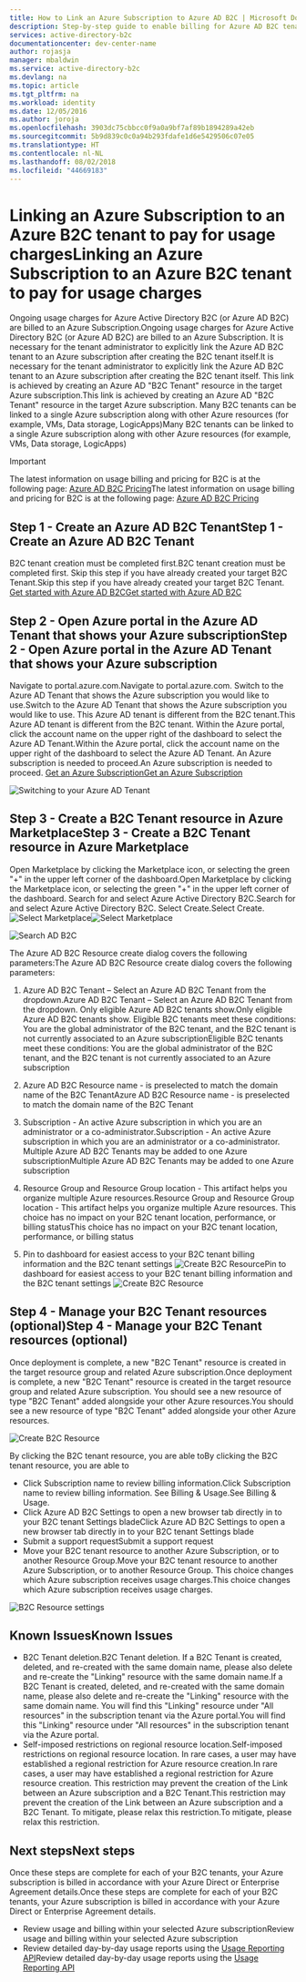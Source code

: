 ```yaml
---
title: How to Link an Azure Subscription to Azure AD B2C | Microsoft Docs
description: Step-by-step guide to enable billing for Azure AD B2C tenant into an Azure subscription.
services: active-directory-b2c
documentationcenter: dev-center-name
author: rojasja
manager: mbaldwin
ms.service: active-directory-b2c
ms.devlang: na
ms.topic: article
ms.tgt_pltfrm: na
ms.workload: identity
ms.date: 12/05/2016
ms.author: joroja
ms.openlocfilehash: 3903dc75cbbcc0f9a0a9bf7af89b1894289a42eb
ms.sourcegitcommit: 5b9d839c0c0a94b293fdafe1d6e5429506c07e05
ms.translationtype: HT
ms.contentlocale: nl-NL
ms.lasthandoff: 08/02/2018
ms.locfileid: "44669183"
---
```

# <a name="linking-an-azure-subscription-to-an-azure-b2c-tenant-to-pay-for-usage-charges"></a><span data-ttu-id="34c60-103">Linking an Azure Subscription to an Azure B2C tenant to pay for usage charges</span><span class="sxs-lookup"><span data-stu-id="34c60-103">Linking an Azure Subscription to an Azure B2C tenant to pay for usage charges</span></span>

<span data-ttu-id="34c60-104">Ongoing usage charges for Azure Active Directory B2C (or Azure AD B2C) are billed to an Azure Subscription.</span><span class="sxs-lookup"><span data-stu-id="34c60-104">Ongoing usage charges for Azure Active Directory B2C (or Azure AD B2C) are billed to an Azure Subscription.</span></span> <span data-ttu-id="34c60-105">It is necessary for the tenant administrator to explicitly link the Azure AD B2C tenant to an Azure subscription after creating the B2C tenant itself.</span><span class="sxs-lookup"><span data-stu-id="34c60-105">It is necessary for the tenant administrator to explicitly link the Azure AD B2C tenant to an Azure subscription after creating the B2C tenant itself.</span></span>  <span data-ttu-id="34c60-106">This link is achieved by creating an Azure AD "B2C Tenant" resource in the target Azure subscription.</span><span class="sxs-lookup"><span data-stu-id="34c60-106">This link is achieved by creating an Azure AD "B2C Tenant" resource in the target Azure subscription.</span></span> <span data-ttu-id="34c60-107">Many B2C tenants can be linked to a single Azure subscription along with other Azure resources (for example, VMs, Data storage, LogicApps)</span><span class="sxs-lookup"><span data-stu-id="34c60-107">Many B2C tenants can be linked to a single Azure subscription along with other Azure resources (for example, VMs, Data storage, LogicApps)</span></span>


> [!IMPORTANT]
> <span data-ttu-id="34c60-108">The latest information on usage billing and pricing for B2C is at the following page: [Azure AD B2C Pricing](
https://azure.microsoft.com/pricing/details/active-directory-b2c/)</span><span class="sxs-lookup"><span data-stu-id="34c60-108">The latest information on usage billing and pricing for B2C is at the following page: [Azure AD B2C Pricing](
https://azure.microsoft.com/pricing/details/active-directory-b2c/)</span></span>

## <a name="step-1---create-an-azure-ad-b2c-tenant"></a><span data-ttu-id="34c60-109">Step 1 - Create an Azure AD B2C Tenant</span><span class="sxs-lookup"><span data-stu-id="34c60-109">Step 1 - Create an Azure AD B2C Tenant</span></span>

<span data-ttu-id="34c60-110">B2C tenant creation must be completed first.</span><span class="sxs-lookup"><span data-stu-id="34c60-110">B2C tenant creation must be completed first.</span></span> <span data-ttu-id="34c60-111">Skip this step if you have already created your target B2C Tenant.</span><span class="sxs-lookup"><span data-stu-id="34c60-111">Skip this step if you have already created your target B2C Tenant.</span></span> [<span data-ttu-id="34c60-112">Get started with Azure AD B2C</span><span class="sxs-lookup"><span data-stu-id="34c60-112">Get started with Azure AD B2C</span></span>](https://azure.microsoft.com/documentation/articles/active-directory-b2c-get-started/)

## <a name="step-2---open-azure-portal-in-the-azure-ad-tenant-that-shows-your-azure-subscription"></a><span data-ttu-id="34c60-113">Step 2 - Open Azure portal in the Azure AD Tenant that shows your Azure subscription</span><span class="sxs-lookup"><span data-stu-id="34c60-113">Step 2 - Open Azure portal in the Azure AD Tenant that shows your Azure subscription</span></span>
<span data-ttu-id="34c60-114">Navigate to portal.azure.com.</span><span class="sxs-lookup"><span data-stu-id="34c60-114">Navigate to portal.azure.com.</span></span> <span data-ttu-id="34c60-115">Switch to the Azure AD Tenant that shows the Azure subscription you would like to use.</span><span class="sxs-lookup"><span data-stu-id="34c60-115">Switch to the Azure AD Tenant that shows the Azure subscription you would like to use.</span></span> <span data-ttu-id="34c60-116">This Azure AD tenant is different from the B2C tenant.</span><span class="sxs-lookup"><span data-stu-id="34c60-116">This Azure AD tenant is different from the B2C tenant.</span></span> <span data-ttu-id="34c60-117">Within the Azure portal, click the account name on the upper right of the dashboard to select the Azure AD Tenant.</span><span class="sxs-lookup"><span data-stu-id="34c60-117">Within the Azure portal, click the account name on the upper right of the dashboard to select the Azure AD Tenant.</span></span> <span data-ttu-id="34c60-118">An Azure subscription is needed to proceed.</span><span class="sxs-lookup"><span data-stu-id="34c60-118">An Azure subscription is needed to proceed.</span></span> [<span data-ttu-id="34c60-119">Get an Azure Subscription</span><span class="sxs-lookup"><span data-stu-id="34c60-119">Get an Azure Subscription</span></span>](https://account.windowsazure.com/signup?showCatalog=True)

![Switching to your Azure AD Tenant](https://docstestmedia1.blob.core.windows.net/azure-media/articles/active-directory-b2c/media/active-directory-b2c-how-to-enable-billing/SelectAzureADTenant.png)

## <a name="step-3---create-a-b2c-tenant-resource-in-azure-marketplace"></a><span data-ttu-id="34c60-121">Step 3 - Create a B2C Tenant resource in Azure Marketplace</span><span class="sxs-lookup"><span data-stu-id="34c60-121">Step 3 - Create a B2C Tenant resource in Azure Marketplace</span></span>
<span data-ttu-id="34c60-122">Open Marketplace by clicking the Marketplace icon, or selecting the green "+" in the upper left corner of the dashboard.</span><span class="sxs-lookup"><span data-stu-id="34c60-122">Open Marketplace by clicking the Marketplace icon, or selecting the green "+" in the upper left corner of the dashboard.</span></span>  <span data-ttu-id="34c60-123">Search for and select Azure Active Directory B2C.</span><span class="sxs-lookup"><span data-stu-id="34c60-123">Search for and select Azure Active Directory B2C.</span></span> <span data-ttu-id="34c60-124">Select Create.</span><span class="sxs-lookup"><span data-stu-id="34c60-124">Select Create.</span></span>
<span data-ttu-id="34c60-125">![Select Marketplace](https://docstestmedia1.blob.core.windows.net/azure-media/articles/active-directory-b2c/media/active-directory-b2c-how-to-enable-billing/marketplace.png)</span><span class="sxs-lookup"><span data-stu-id="34c60-125">![Select Marketplace](https://docstestmedia1.blob.core.windows.net/azure-media/articles/active-directory-b2c/media/active-directory-b2c-how-to-enable-billing/marketplace.png)</span></span>

![Search AD B2C](https://docstestmedia1.blob.core.windows.net/azure-media/articles/active-directory-b2c/media/active-directory-b2c-how-to-enable-billing/searchb2c.png)

<span data-ttu-id="34c60-127">The Azure AD B2C Resource create dialog covers the following parameters:</span><span class="sxs-lookup"><span data-stu-id="34c60-127">The Azure AD B2C Resource create dialog covers the following parameters:</span></span>

1. <span data-ttu-id="34c60-128">Azure AD B2C Tenant – Select an Azure AD B2C Tenant from the dropdown.</span><span class="sxs-lookup"><span data-stu-id="34c60-128">Azure AD B2C Tenant – Select an Azure AD B2C Tenant from the dropdown.</span></span>  <span data-ttu-id="34c60-129">Only eligible Azure AD B2C tenants show.</span><span class="sxs-lookup"><span data-stu-id="34c60-129">Only eligible Azure AD B2C tenants show.</span></span>  <span data-ttu-id="34c60-130">Eligible B2C tenants meet these conditions: You are the global administrator of the B2C tenant, and the B2C tenant is not currently associated to an Azure subscription</span><span class="sxs-lookup"><span data-stu-id="34c60-130">Eligible B2C tenants meet these conditions: You are the global administrator of the B2C tenant, and the B2C tenant is not currently associated to an Azure subscription</span></span>

2. <span data-ttu-id="34c60-131">Azure AD B2C Resource name - is preselected to match the domain name of the B2C Tenant</span><span class="sxs-lookup"><span data-stu-id="34c60-131">Azure AD B2C Resource name - is preselected to match the domain name of the B2C Tenant</span></span>

3. <span data-ttu-id="34c60-132">Subscription - An active Azure subscription in which you are an administrator or a co-administrator.</span><span class="sxs-lookup"><span data-stu-id="34c60-132">Subscription - An active Azure subscription in which you are an administrator or a co-administrator.</span></span>  <span data-ttu-id="34c60-133">Multiple Azure AD B2C Tenants may be added to one Azure subscription</span><span class="sxs-lookup"><span data-stu-id="34c60-133">Multiple Azure AD B2C Tenants may be added to one Azure subscription</span></span>

4. <span data-ttu-id="34c60-134">Resource Group and Resource Group location - This artifact helps you organize multiple Azure resources.</span><span class="sxs-lookup"><span data-stu-id="34c60-134">Resource Group and Resource Group location - This artifact helps you organize multiple Azure resources.</span></span>  <span data-ttu-id="34c60-135">This choice has no impact on your B2C tenant location, performance, or billing status</span><span class="sxs-lookup"><span data-stu-id="34c60-135">This choice has no impact on your B2C tenant location, performance, or billing status</span></span>

5. <span data-ttu-id="34c60-136">Pin to dashboard for easiest access to your B2C tenant billing information and the B2C tenant settings ![Create B2C Resource](https://docstestmedia1.blob.core.windows.net/azure-media/articles/active-directory-b2c/media/active-directory-b2c-how-to-enable-billing/createresourceb2c.png)</span><span class="sxs-lookup"><span data-stu-id="34c60-136">Pin to dashboard for easiest access to your B2C tenant billing information and the B2C tenant settings ![Create B2C Resource](https://docstestmedia1.blob.core.windows.net/azure-media/articles/active-directory-b2c/media/active-directory-b2c-how-to-enable-billing/createresourceb2c.png)</span></span>

## <a name="step-4---manage-your-b2c-tenant-resources-optional"></a><span data-ttu-id="34c60-137">Step 4 - Manage your B2C Tenant resources (optional)</span><span class="sxs-lookup"><span data-stu-id="34c60-137">Step 4 - Manage your B2C Tenant resources (optional)</span></span>
<span data-ttu-id="34c60-138">Once deployment is complete, a new "B2C Tenant" resource is created in the target resource group and related Azure subscription.</span><span class="sxs-lookup"><span data-stu-id="34c60-138">Once deployment is complete, a new "B2C Tenant" resource is created in the target resource group and related Azure subscription.</span></span>  <span data-ttu-id="34c60-139">You should see a new resource of type "B2C Tenant" added alongside your other Azure resources.</span><span class="sxs-lookup"><span data-stu-id="34c60-139">You should see a new resource of type "B2C Tenant" added alongside your other Azure resources.</span></span>

![Create B2C Resource](https://docstestmedia1.blob.core.windows.net/azure-media/articles/active-directory-b2c/media/active-directory-b2c-how-to-enable-billing/b2cresourcedashboard.png)

<span data-ttu-id="34c60-141">By clicking the B2C tenant resource, you are able to</span><span class="sxs-lookup"><span data-stu-id="34c60-141">By clicking the B2C tenant resource, you are able to</span></span>
- <span data-ttu-id="34c60-142">Click Subscription name to review billing information.</span><span class="sxs-lookup"><span data-stu-id="34c60-142">Click Subscription name to review billing information.</span></span> <span data-ttu-id="34c60-143">See Billing & Usage.</span><span class="sxs-lookup"><span data-stu-id="34c60-143">See Billing & Usage.</span></span>
- <span data-ttu-id="34c60-144">Click Azure AD B2C Settings to open a new browser tab directly in to your B2C tenant Settings blade</span><span class="sxs-lookup"><span data-stu-id="34c60-144">Click Azure AD B2C Settings to open a new browser tab directly in to your B2C tenant Settings blade</span></span>
- <span data-ttu-id="34c60-145">Submit a support request</span><span class="sxs-lookup"><span data-stu-id="34c60-145">Submit a support request</span></span>
- <span data-ttu-id="34c60-146">Move your B2C tenant resource to another Azure Subscription, or to another Resource Group.</span><span class="sxs-lookup"><span data-stu-id="34c60-146">Move your B2C tenant resource to another Azure Subscription, or to another Resource Group.</span></span>  <span data-ttu-id="34c60-147">This choice changes which Azure subscription receives usage charges.</span><span class="sxs-lookup"><span data-stu-id="34c60-147">This choice changes which Azure subscription receives usage charges.</span></span>

![B2C Resource settings](https://docstestmedia1.blob.core.windows.net/azure-media/articles/active-directory-b2c/media/active-directory-b2c-how-to-enable-billing/b2cresourcesettings.PNG)

## <a name="known-issues"></a><span data-ttu-id="34c60-149">Known Issues</span><span class="sxs-lookup"><span data-stu-id="34c60-149">Known Issues</span></span>
- <span data-ttu-id="34c60-150">B2C Tenant deletion.</span><span class="sxs-lookup"><span data-stu-id="34c60-150">B2C Tenant deletion.</span></span> <span data-ttu-id="34c60-151">If a B2C Tenant is created, deleted, and re-created with the same domain name, please also delete and re-create the "Linking" resource with the same domain name.</span><span class="sxs-lookup"><span data-stu-id="34c60-151">If a B2C Tenant is created, deleted, and re-created with the same domain name, please also delete and re-create the "Linking" resource with the same domain name.</span></span>  <span data-ttu-id="34c60-152">You will find this "Linking" resource under "All resources" in the subscription tenant via the Azure portal.</span><span class="sxs-lookup"><span data-stu-id="34c60-152">You will find this "Linking" resource under "All resources" in the subscription tenant via the Azure portal.</span></span>
- <span data-ttu-id="34c60-153">Self-imposed restrictions on regional resource location.</span><span class="sxs-lookup"><span data-stu-id="34c60-153">Self-imposed restrictions on regional resource location.</span></span>  <span data-ttu-id="34c60-154">In rare cases, a user may have established a regional restriction for Azure resource creation.</span><span class="sxs-lookup"><span data-stu-id="34c60-154">In rare cases, a user may have established a regional restriction for Azure resource creation.</span></span>  <span data-ttu-id="34c60-155">This restriction may prevent the creation of the Link between an Azure subscription and a B2C Tenant.</span><span class="sxs-lookup"><span data-stu-id="34c60-155">This restriction may prevent the creation of the Link between an Azure subscription and a B2C Tenant.</span></span> <span data-ttu-id="34c60-156">To mitigate, please relax this restriction.</span><span class="sxs-lookup"><span data-stu-id="34c60-156">To mitigate, please relax this restriction.</span></span>

## <a name="next-steps"></a><span data-ttu-id="34c60-157">Next steps</span><span class="sxs-lookup"><span data-stu-id="34c60-157">Next steps</span></span>
<span data-ttu-id="34c60-158">Once these steps are complete for each of your B2C tenants, your Azure subscription is billed in accordance with your Azure Direct or Enterprise Agreement details.</span><span class="sxs-lookup"><span data-stu-id="34c60-158">Once these steps are complete for each of your B2C tenants, your Azure subscription is billed in accordance with your Azure Direct or Enterprise Agreement details.</span></span>
- <span data-ttu-id="34c60-159">Review usage and billing within your selected Azure subscription</span><span class="sxs-lookup"><span data-stu-id="34c60-159">Review usage and billing within your selected Azure subscription</span></span>
- <span data-ttu-id="34c60-160">Review detailed day-by-day usage reports using the [Usage Reporting API](https://docs.microsoft.com/azure/active-directory-b2c/active-directory-b2c-reference-usage-reporting-api)</span><span class="sxs-lookup"><span data-stu-id="34c60-160">Review detailed day-by-day usage reports using the [Usage Reporting API](https://docs.microsoft.com/azure/active-directory-b2c/active-directory-b2c-reference-usage-reporting-api)</span></span>



<!--Reference style links - using these makes the source content way more readable than using inline links-->
[gog]: http://google.com/        
[yah]: http://search.yahoo.com/  
[msn]: http://search.msn.com/    






